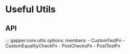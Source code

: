 # Useful Utils

## API
::: gapper.core.utils
    options:
        members:
            - CustomTestFn
            - CustomEqualityCheckFn
            - PostChecksFn
            - PostTestFn